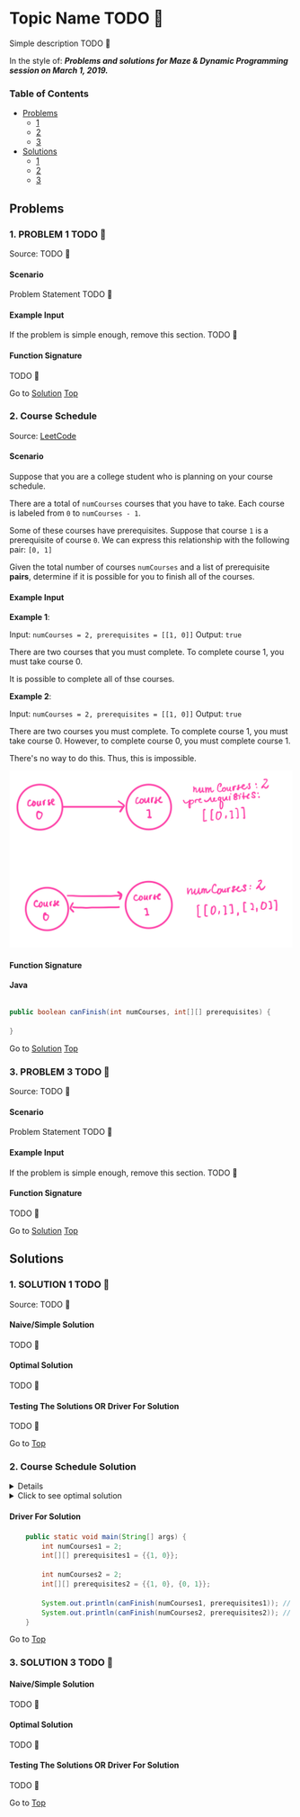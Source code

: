 <!-- Don't remove -->
<a name="top"/>

# Topic Name TODO :bug:

Simple description TODO :bug:

In the style of:
***Problems and solutions for Maze & Dynamic Programming session on March 1, 2019.***

### Table of Contents

* [Problems](#problems)
  * [1](#p1)
  * [2](#p2)
  * [3](#p3)
* [Solutions](#solutions)
  * [1](#s1)
  * [2](#s2)
  * [3](#s3)

<!-- Don't remove -->
<a name="problems"/>

## Problems

<a name="p1"/>

### 1. PROBLEM 1 TODO :bug:

Source: TODO :bug:

#### Scenario

Problem Statement TODO :bug:

#### Example Input

If the problem is simple enough, remove this section. TODO :bug:

#### Function Signature

TODO :bug:

<!-- Don't remove -->
Go to [Solution](#s1)   [Top](#top)

<!-- Don't remove -->
<a name="p2"/>

### 2. Course Schedule

Source: [LeetCode](https://leetcode.com/problems/course-schedule/)

#### Scenario

Suppose that you are a college student who is planning on your course schedule.

There are a total of `numCourses` courses that you have to take. 
Each course is labeled from `0` to `numCourses - 1`.

Some of these courses have prerequisites. 
Suppose that course `1` is a prerequisite of course `0`. We can express this relationship with the following pair: `[0, 1]`

Given the total number of courses `numCourses` and a list of prerequisite **pairs**, determine if it is possible for you to finish all of the courses.

#### Example Input

**Example 1**:

Input: `numCourses = 2, prerequisites = [[1, 0]]`
Output: `true`

There are two courses that you must complete.
To complete course 1, you must take course 0. 

It is possible to complete all of thse courses.

**Example 2**:

Input: `numCourses = 2, prerequisites = [[1, 0]]`
Output: `true`

There are two courses you must complete.
To complete course 1, you must take course 0.
However, to complete course 0, you must complete course 1.

There's no way to do this. Thus, this is impossible.


![LeetCode examples](./images/lc-examples.PNG)


#### Function Signature

**Java**

```java

public boolean canFinish(int numCourses, int[][] prerequisites) {

}

```



<!-- Don't remove -->
Go to [Solution](#s2)   [Top](#top)

<!-- Don't remove -->
<a name="p3"/>

### 3. PROBLEM 3 TODO :bug:

Source: TODO :bug:

#### Scenario

Problem Statement TODO :bug:

#### Example Input

If the problem is simple enough, remove this section. TODO :bug:

#### Function Signature

TODO :bug:

<!-- Don't remove -->
Go to [Solution](#s3)   [Top](#top)

<!-- Don't remove -->
<a name="solutions"/>

## Solutions

<!-- Don't remove -->
<a name="s1"/>

### 1. SOLUTION 1 TODO :bug:

Source: TODO :bug:

#### Naive/Simple Solution

TODO :bug:

#### Optimal Solution

TODO :bug:

#### Testing The Solutions OR Driver For Solution

TODO :bug:

<!-- Don't remove -->
Go to [Top](#top)

<!-- Don't remove -->
<a name="s2"/>

### 2. Course Schedule Solution


<details>

<summary>Click to see naive solution</summary>

#### Naive/Simple Solution 

This problem can be modeled as a graph traversal problem. Each course can be represented 

The main idea behind this problem is that if there is a course that is a prerequisite of one of its prerequisites,
there will be a cycle in the corresponding graph.

For example, if we represent `[[1, 0], [0, 1]]` as a directed graph:

* the pair `[1, 0]` is the outgoing edge from vertex 1 to vertex 0
* the pair `[0, 1]` is the outgoing edge from vertex 0 to vertex 1

this forms a directed cycle.

![Cycle example](./images/cycle-example.PNG)

So, in other words, we need to determine if the corresponding graph is a directed acyclic graph.

An easy way to check if a graph has a circle is to perform depth-first search starting from each vertex in the graph.

Before doing this, we'll want to transform `prerequisites`, the list of edges we are given to an adjacency list, which is a more convenient format for performing graph traversal algorithms. Read more about graph representations [here](https://www.khanacademy.org/computing/computer-science/algorithms/graph-representation/a/representing-graphs).


##### Complexity Analysis

* ***Time Complexity***: `O(|E| + |V|^2)`

    * O(|E|) - Time spent building the directed graph data structure
    * O(|V|^2) - For each of the |V| vertices, it could take up to |V| steps to backtrack if the graph is a straight line in the worst case.

* ***Space Complexity***: `O(|E| + |V|)`

    * O(|E| + |V|) - Space occupied by the directed graph data structure
    * O(|V|) - Space occupied to track if each of the vertices have been visited
    * O(|V|) - Max space occupied by the call stack during the recursive calls of DFS in the worst case

<details>
<summary>Click to see implementation of naive solution</summary>

```java
    public boolean canFinishNaive(int numCourses, int[][] prerequisites) {
        List<Integer>[] adjacencyList = new List[numCourses];
        boolean[] visited = new boolean[numCourses];

        for (int i = 0; i < numCourses; i++) {
            adjacencyList[i] = new ArrayList();
        }

        for (int i = 0; i < prerequisites.length; i++) {
            int source = prerequisites[i][0];
            int destination = prerequisites[i][1];
            adjacencyList[destination].add(source);
        }

        for (int i = 0; i < numCourses; i++) {
            if (!backtrack(graph, visited, i)) {
                return false;
            }
        }
        return true;
    } 

    private boolean backtrack(List[] graph, boolean[] visited, int course) {
        if (visited[course]) {
            return false;
        } 
        visited[course] = true;
        for (int i = 0; i < graph[course].size(); i++) {
            int start = graph[course].get(i);
            if (!backtrack(graph, visited, start)) {
                return false;
            }
        }
        visited[course] = false;
        return true;
    }

```


</details>

</details>


<details>
<summary>Click to see optimal solution</summary>

#### Optimal Solution

One way to find whether or not a graph is a directed acyclic graph is to check if it has a valid topological ordering.

A topological ordering of a directed graph is a ordering of the vertices of the graph, such that for all edges `(v, w)` in the set of edges of the graph `E`, `v` always comes before `w`.

![Topological Sort Example](./images/topological-sort-example.PNG)

A common algorithm for finding topological sortings, Kahn's algorithm, is specified below: 

```
G <- Graph that will be ordered
L <- List containing topological ordering output
S <- Set of all vertices with no incoming edges (in-degree 0)

while S is not-empty:
  remove vertex v from S
  add n to end of L

  for each vertex v_i with an edge e from m -> n:
    remove edge e from the graph G
    if v_i has no incoming edges:
      insert(v_i, S)

if graph has edges remaining:
  output "NO TOPOLOGICAL SORTING!"
else:
  output "WE HAVE A TOPOLOGICAL SORTING!"
  return S

```

##### Complexity Analysis

* ***Time Complexity***: `O(|V| + |E|)`

    * O(|E|) - Time spent building the directed graph structure
    * O(|E| + |V|) - Every edge and vertex is visited only once in the worst case.

* ***Space Complexity***: `O(|V| + |E|)`
    * O(|E| + |V|) - Space occupied by the directed graph data structure
    * O(|V|) - Max space occupied to track the courses with no prerequisite (the vertices with in-degree 0)

<details>
<summary>Click to see implementation of optimal solution</summary>

```java
    public boolean canFinishOptimal(int numCourses, int[][] prerequisites) {
        int[] incomingEdges = new int[numCourses];
        List<Integer>[] adjacencyList = new List[numCourses];

        for (int i = 0; i < numCourses; i++) {
            adjacencyList[i] = new LinkedList<Integer>();
        }

        for (int[] pair : prerequisites) {
            int source = pair[0];
            int destination = pair[1];
            incomingEdges[source]++;
            adjacencyList[destination].add(source);
        }

        Queue<Integer> queue = new LinkedList<Integer>();
        for (int i = 0; i < incomingEdges.length; i++) {
            if (incomingEdges[i] == 0) {
                queue.add(i);
            }
        }

        int count = prerequisites.length;
        while (!queue.isEmpty()) {
            int current = queue.poll();
            for (int course : adjacencyList[current]) {
                count--;
                incomingEdges[course]--;
                if (incomingEdges[course] == 0) {
                    queue.add(course);
                }
            }
        }
        return count == 0;
    }

```

</details>

</details>

####  Driver For Solution

```java
    public static void main(String[] args) {
        int numCourses1 = 2;
        int[][] prerequisites1 = {{1, 0}};

        int numCourses2 = 2;
        int[][] prerequisites2 = {{1, 0}, {0, 1}};

        System.out.println(canFinish(numCourses1, prerequisites1)); // Expected: true
        System.out.println(canFinish(numCourses2, prerequisites2)); // Expected: false
    }

```

<!-- Don't remove -->
Go to [Top](#top)

<!-- Don't remove -->
<a name="s3"/>

### 3. SOLUTION 3 TODO :bug:


#### Naive/Simple Solution 

TODO :bug:

#### Optimal Solution

TODO :bug:

#### Testing The Solutions OR Driver For Solution

TODO :bug:

<!-- Don't remove -->
Go to [Top](#top)
